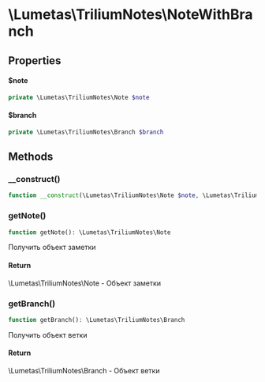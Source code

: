 # \Lumetas\TriliumNotes\NoteWithBranch


## Properties

#### $note

```php
private \Lumetas\TriliumNotes\Note $note
```


#### $branch

```php
private \Lumetas\TriliumNotes\Branch $branch
```


## Methods

### __construct()

```php
function __construct(\Lumetas\TriliumNotes\Note $note, \Lumetas\TriliumNotes\Branch $branch): mixed
```


### getNote()

```php
function getNote(): \Lumetas\TriliumNotes\Note
```

Получить объект заметки



#### Return
\Lumetas\TriliumNotes\Note - Объект заметки


### getBranch()

```php
function getBranch(): \Lumetas\TriliumNotes\Branch
```

Получить объект ветки



#### Return
\Lumetas\TriliumNotes\Branch - Объект ветки

